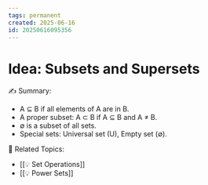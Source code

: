 ```yaml
---
tags: permanent
created: 2025-06-16
id: 20250616095356
---
```


# Idea: Subsets and Supersets

✍ Summary:
- A ⊆ B if all elements of A are in B.
- A proper subset: A ⊂ B if A ⊆ B and A ≠ B.
- ∅ is a subset of all sets.
- Special sets: Universal set (U), Empty set (∅).

👀 Related Topics:
- [[💡 Set Operations]]
- [[💡 Power Sets]]
